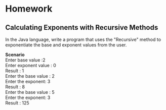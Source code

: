 # Homework

## Calculating Exponents with Recursive Methods

In the Java language, write a program that uses the "Recursive" method to exponentiate the base and exponent values from the user.

**Scenario**  
Enter base value :2  
Enter exponent value : 0  
Result : 1  
Enter the base value : 2  
Enter the exponent: 3  
Result : 8  
Enter the base value : 5  
Enter the exponent: 3  
Result : 125  
